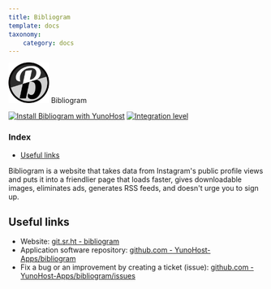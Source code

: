 ```yaml
---
title: Bibliogram
template: docs
taxonomy:
    category: docs
---
```


<img src="/images/logo-bibliogram.png" height="80px" alt="Bibliogram Logo"> Bibliogram

[![Install Bibliogram with YunoHost](https://install-app.yunohost.org/install-with-yunohost.png)](https://install-app.yunohost.org/?app=bibliogram) [![Integration level](https://dash.yunohost.org/integration/bibliogram.svg)](https://dash.yunohost.org/appci/app/bibliogram)

### Index

- [Useful links](#useful-links)

Bibliogram is a website that takes data from Instagram's public profile views and puts it into a friendlier page that loads faster, gives downloadable images, eliminates ads, generates RSS feeds, and doesn't urge you to sign up.

## Useful links

+ Website: [git.sr.ht - bibliogram](https://git.sr.ht/~cadence/bibliogram)
+ Application software repository: [github.com - YunoHost-Apps/bibliogram](https://github.com/YunoHost-Apps/bibliogram_ynh)
+ Fix a bug or an improvement by creating a ticket (issue): [github.com - YunoHost-Apps/bibliogram/issues](https://github.com/YunoHost-Apps/bibliogram_ynh/issues)
